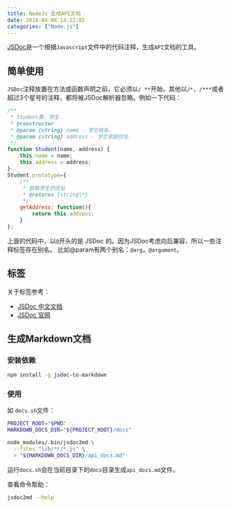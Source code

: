 ```yaml
---
title: NodeJs 生成API文档
date: 2018-04-08 14:22:02
categories: ["Node.js"]
---
```


[JSDoc](http://usejsdoc.org/)是一个根据`Javascript`文件中的代码注释，生成`API`文档的工具。

<!-- more -->

## 简单使用
`JSDoc`注释放置在方法或函数声明之前，它必须以`/ **`开始，其他以`/*`，`/***`或者超过3个星号的注释，都将被JSDoc解析器忽略。例如一下代码：
``` javascript
/**
 * Student类，学生.
 * @constructor
 * @param {string} name - 学生姓名.
 * @param {string} address - 学生家庭住址.
 */
function Student(name, address) {
    this.name = name;
    this.address = address;
}
Student.prototype={
    /**
     * 获取学生的住址
     * @returns {string|*}
     */
    getAddress: function(){
        return this.address;
    }
};
```

上面的代码中，以`@`开头的是 JSDoc 的。因为JSDoc考虑向后兼容，所以一些注释标签存在别名。 比如@param有两个别名：`@arg`，`@argument`。

## 标签
关于标签参考：
- [JSDoc 中文文档](http://www.css88.com/doc/jsdoc/tags.html)
- [JSDoc 官网](http://usejsdoc.org/)

## 生成Markdown文档

### 安装依赖
```bash
npm install -g jsdoc-to-markdown
```

### 使用
如 `docs.sh`文件：
```bash
PROJECT_ROOT="$PWD"
MARKDOWN_DOCS_DIR="${PROJECT_ROOT}/docs"

node_modules/.bin/jsdoc2md \
  --files "lib/**/*.js" \
  > "${MARKDOWN_DOCS_DIR}/api_docs.md"
```

运行`docs.sh`会在当前目录下的`docs`目录生成`api_docs.md`文件。

查看命令帮助：
```bash
jsdoc2md --help
```

